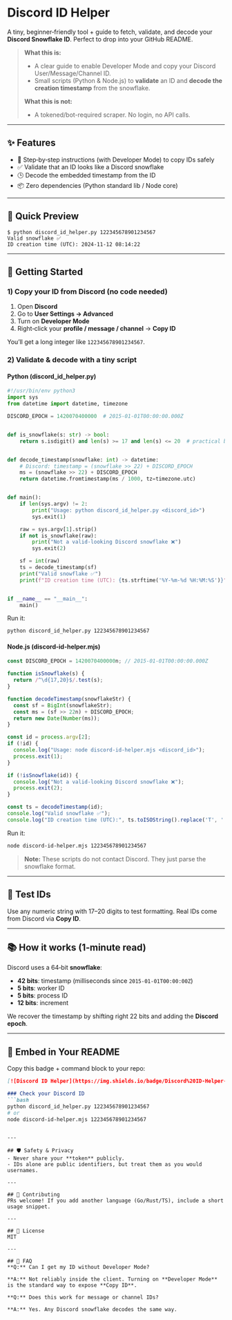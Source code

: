 # Discord ID Helper

A tiny, beginner‑friendly tool + guide to fetch, validate, and decode your **Discord Snowflake ID**. Perfect to drop into your GitHub README.

> **What this is:**
>
> * A clear guide to enable Developer Mode and copy your Discord User/Message/Channel ID.
> * Small scripts (Python & Node.js) to **validate** an ID and **decode the creation timestamp** from the snowflake.
>
> **What this is not:**
>
> * A tokened/bot-required scraper. No login, no API calls.

---

## ✨ Features

* 🧭 Step‑by‑step instructions (with Developer Mode) to copy IDs safely
* ✅ Validate that an ID looks like a Discord snowflake
* 🕒 Decode the embedded timestamp from the ID
* 📦 Zero dependencies (Python standard lib / Node core)

---

## 📸 Quick Preview

```text
$ python discord_id_helper.py 122345678901234567
Valid snowflake ✅
ID creation time (UTC): 2024-11-12 08:14:22
```

---

## 🚀 Getting Started

### 1) Copy your ID from Discord (no code needed)

1. Open **Discord**
2. Go to **User Settings → Advanced**
3. Turn on **Developer Mode**
4. Right‑click your **profile / message / channel** → **Copy ID**

You’ll get a long integer like `122345678901234567`.

### 2) Validate & decode with a tiny script

#### Python (discord\_id\_helper.py)

```python
#!/usr/bin/env python3
import sys
from datetime import datetime, timezone

DISCORD_EPOCH = 1420070400000  # 2015-01-01T00:00:00.000Z


def is_snowflake(s: str) -> bool:
    return s.isdigit() and len(s) >= 17 and len(s) <= 20  # practical bounds


def decode_timestamp(snowflake: int) -> datetime:
    # Discord: timestamp = (snowflake >> 22) + DISCORD_EPOCH
    ms = (snowflake >> 22) + DISCORD_EPOCH
    return datetime.fromtimestamp(ms / 1000, tz=timezone.utc)


def main():
    if len(sys.argv) != 2:
        print("Usage: python discord_id_helper.py <discord_id>")
        sys.exit(1)

    raw = sys.argv[1].strip()
    if not is_snowflake(raw):
        print("Not a valid-looking Discord snowflake ❌")
        sys.exit(2)

    sf = int(raw)
    ts = decode_timestamp(sf)
    print("Valid snowflake ✅")
    print(f"ID creation time (UTC): {ts.strftime('%Y-%m-%d %H:%M:%S')}")


if __name__ == "__main__":
    main()
```

Run it:

```bash
python discord_id_helper.py 122345678901234567
```

#### Node.js (discord-id-helper.mjs)

```js
const DISCORD_EPOCH = 1420070400000n; // 2015-01-01T00:00:00.000Z

function isSnowflake(s) {
  return /^\d{17,20}$/.test(s);
}

function decodeTimestamp(snowflakeStr) {
  const sf = BigInt(snowflakeStr);
  const ms = (sf >> 22n) + DISCORD_EPOCH;
  return new Date(Number(ms));
}

const id = process.argv[2];
if (!id) {
  console.log("Usage: node discord-id-helper.mjs <discord_id>");
  process.exit(1);
}

if (!isSnowflake(id)) {
  console.log("Not a valid-looking Discord snowflake ❌");
  process.exit(2);
}

const ts = decodeTimestamp(id);
console.log("Valid snowflake ✅");
console.log("ID creation time (UTC):", ts.toISOString().replace('T', ' ').slice(0, 19));
```

Run it:

```bash
node discord-id-helper.mjs 122345678901234567
```

> **Note:** These scripts do not contact Discord. They just parse the snowflake format.

---

## 🧪 Test IDs

Use any numeric string with 17–20 digits to test formatting. Real IDs come from Discord via **Copy ID**.

---

## 📚 How it works (1‑minute read)

Discord uses a 64‑bit **snowflake**:

* **42 bits**: timestamp (milliseconds since `2015‑01‑01T00:00:00Z`)
* **5 bits**: worker ID
* **5 bits**: process ID
* **12 bits**: increment

We recover the timestamp by shifting right 22 bits and adding the **Discord epoch**.

---

## 🧩 Embed in Your README

Copy this badge + command block to your repo:

````md
[![Discord ID Helper](https://img.shields.io/badge/Discord%20ID-Helper-blue)](#)

### Check your Discord ID
```bash
python discord_id_helper.py 122345678901234567
# or
node discord-id-helper.mjs 122345678901234567
````

```

---

## 🛡️ Safety & Privacy
- Never share your **token** publicly.
- IDs alone are public identifiers, but treat them as you would usernames.

---

## 🤝 Contributing
PRs welcome! If you add another language (Go/Rust/TS), include a short usage snippet.

---

## 📄 License
MIT

---

## 🙋 FAQ
**Q:** Can I get my ID without Developer Mode?

**A:** Not reliably inside the client. Turning on **Developer Mode** is the standard way to expose **Copy ID**.

**Q:** Does this work for message or channel IDs?

**A:** Yes. Any Discord snowflake decodes the same way.

```
